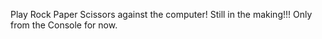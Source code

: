 Play Rock Paper Scissors against the computer!
Still in the making!!! Only from the Console for now.

